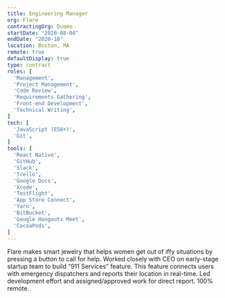 ```yaml
---
title: Engineering Manager
org: Flare
contractingOrg: Duomo
startDate: "2020-08-04"
endDate: "2020-10"
location: Boston, MA
remote: true
defaultDisplay: true
type: contract
roles: [
  'Management',
  'Project Management',
  'Code Review',
  'Requirements Gathering',
  'Front-end Development',
  'Technical Writing',
]
tech: [
  'JavaScript (ES6+)',
  'Git',
]
tools: [
  'React Native',
  'GitHub',
  'Slack',
  'Trello',
  'Google Docs',
  'Xcode',
  'TestFlight',
  'App Store Connect',
  'Yarn',
  'BitBucket',
  'Google Hangouts Meet',
  'CocoaPods',
]
---
```


Flare makes smart jewelry that helps women get out of iffy situations by pressing a button to call for help. Worked closely with CEO on early-stage startup team to build “911 Services” feature. This feature connects users with emergency dispatchers and reports their location in real-time. Led development effort and assigned/approved work for direct report. 100% remote.